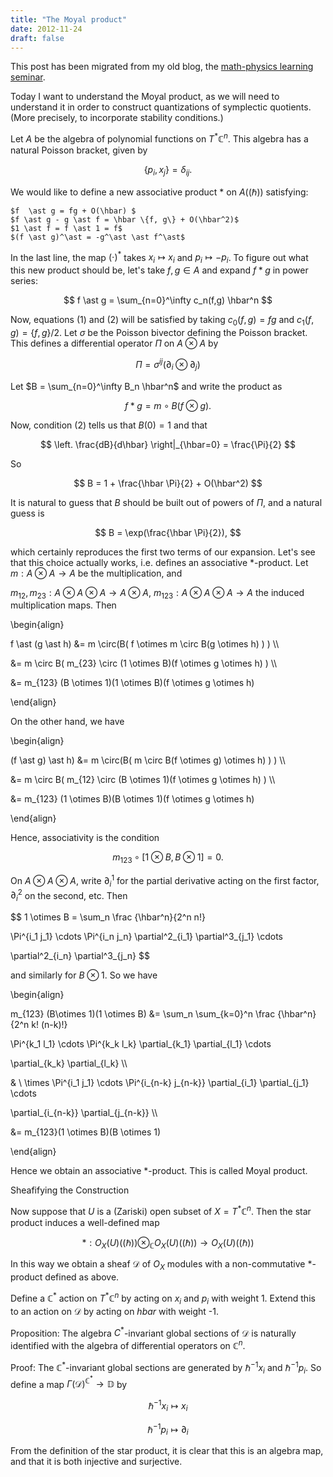 ```yaml
---
title: "The Moyal product"
date: 2012-11-24
draft: false
---
```


This post has been migrated from my old blog, the [math-physics learning seminar](https://mathphysseminar.blogspot.com/).


Today I want to understand the Moyal product, as we will need to understand it in order to construct quantizations of symplectic quotients. (More precisely, to incorporate stability conditions.)




Let $A$ be the algebra of polynomial functions on $T^\ast \mathbb{C}^n$. This algebra has a natural Poisson bracket, given by

$$ \{p_i, x_j\} = \delta_{ij}. $$

We would like to define a new associative product $\ast$ on $A((\hbar))$ satisfying:


    $f  \ast g = fg + O(\hbar) $
    $f \ast g - g \ast f = \hbar \{f, g\} + O(\hbar^2)$
    $1 \ast f = f \ast 1 = f$
    $(f \ast g)^\ast = -g^\ast \ast f^\ast$

In the last line, the map $(\cdot)^\ast$ takes $x_i \mapsto x_i$ and $p_i \mapsto -p_i$. To figure out what this new product should be, let's take $f,g \in A$ and expand $f \ast g$ in power series:

$$ f \ast g = \sum_{n=0}^\infty c_n(f,g) \hbar^n $$

Now, equations (1) and (2) will be satisfied by taking $c_0(f,g) = fg$ and $c_1(f,g) = \{f,g\}/2$. Let $\sigma$ be the Poisson bivector defining the Poisson bracket. This defines a differential operator $\Pi$ on $A \otimes A$ by

$$ \Pi = \sigma^{ij} (\partial_i \otimes \partial_j) $$

Let $B = \sum_{n=0}^\infty B_n \hbar^n$ and write the product as


$$ f \ast g = m \circ B(f \otimes g). $$

Now, condition (2) tells us that $B(0) = 1$ and that

$$ \left. \frac{dB}{d\hbar} \right|_{\hbar=0} = \frac{\Pi}{2} $$

So

$$ B = 1 + \frac{\hbar \Pi}{2} + O(\hbar^2) $$

It is natural to guess that $B$ should be built out of powers of $\Pi$, and a natural guess is

$$ B = \exp(\frac{\hbar \Pi}{2}), $$

which certainly reproduces the first two terms of our expansion. Let's see that this choice actually works, i.e. defines an associative $\ast$-product. Let $m: A \otimes A \to A$ be the multiplication, and

$m_{12}, m_{23}: A \otimes A \otimes A \to A \otimes A$, $m_{123}: A \otimes A \otimes A \to A$ the induced multiplication maps. Then

\\begin{align}

f \ast (g \ast h) &= m \circ(B( f \otimes m \circ B(g \otimes h) ) ) \\\

&= m \circ B( m_{23} \circ (1 \otimes B)(f \otimes g \otimes h) ) \\\

&= m_{123} (B \otimes 1)(1 \otimes B)(f \otimes g \otimes h)

\\end{align}

On the other hand, we have


\\begin{align}

(f \ast g) \ast h) &= m \circ(B( m \circ B(f \otimes g) \otimes h) ) ) \\\

&= m \circ B( m_{12} \circ (B \otimes 1)(f \otimes g \otimes h) ) \\\

&= m_{123} (1 \otimes B)(B \otimes 1)(f \otimes g \otimes h)

\\end{align}


Hence, associativity is the condition

$$ m_{123} \circ [1\otimes B, B \otimes 1] = 0. $$


On $A \otimes A \otimes A$, write $\partial_i^1$ for the partial derivative acting on the first factor, $\partial_i^2$ on the second, etc. Then

$$ 1 \otimes B = \sum_n \frac {\hbar^n}{2^n n!}

 \Pi^{i_1 j_1} \cdots \Pi^{i_n j_n} \partial^2_{i_1} \partial^3_{j_1} \cdots

\partial^2_{i_n} \partial^3_{j_n} $$

and similarly for $B \otimes 1$. So we have

\\begin{align}


m_{123} (B\otimes 1)(1 \otimes B) &= \sum_n \sum_{k=0}^n \frac {\hbar^n}{2^n k! (n-k)!}


 \Pi^{k_1 l_1} \cdots \Pi^{k_k l_k} \partial_{k_1} \partial_{l_1} \cdots

\partial_{k_k} \partial_{l_k} \\\

 & \ \times  \Pi^{i_1 j_1} \cdots \Pi^{i_{n-k} j_{n-k}} \partial_{i_1} \partial_{j_1} \cdots


\partial_{i_{n-k}} \partial_{j_{n-k}} \\\

&= m_{123}(1 \otimes B)(B \otimes 1)

\\end{align}

Hence we obtain an associative $\ast$-product. This is called Moyal product.



Sheafifying the Construction


Now suppose that $U$ is a (Zariski) open subset of $X = T^\ast \mathbb{C}^n$. Then the star product induces a well-defined map

$$ \ast: O_X(U)((\hbar)) \otimes_\mathbb{C} O_X(U)((\hbar)) \to O_X(U)((\hbar)) $$

In this way we obtain a sheaf $\mathcal{D}$ of $O_X$ modules with a non-commutative $\ast$-product defined as above.


Define a $\mathbb{C}^\ast$ action on $T^\ast \mathbb{C}^n$ by acting on $x_i$ and $p_i$ with weight 1. Extend this to an action on $\mathcal{D}$ by acting on $hbar$ with weight -1.


Proposition: The algebra $C^\ast$-invariant global sections of $\mathcal{D}$ is naturally identified with the algebra of differential operators on $\mathbb{C}^n$.


Proof: The $\mathbb{C}^\ast$-invariant global sections are generated by $\hbar^{-1} x_i$ and $\hbar^{-1} p_i$. So define a map $\Gamma(\mathcal{D})^{\mathbb{C}^\ast} \to \mathbb{D}$ by

$$ \hbar^{-1} x_i \mapsto x_i $$

$$ \hbar^{-1} p_i \mapsto \partial_i $$

From the definition of the star product, it is clear that this is an algebra map, and that it is both injective and surjective.
